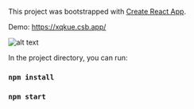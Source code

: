 This project was bootstrapped with [Create React App](https://github.com/facebook/create-react-app).

Demo: https://xqkue.csb.app/

![alt text](https://i.ibb.co/ZJM6zdP/Screenshot-112.png)

In the project directory, you can run:
### `npm install`
### `npm start`
